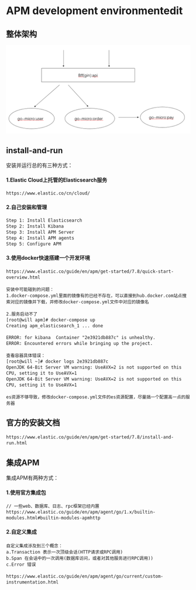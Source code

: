 # APM development environmentedit

## 整体架构
![Image text](https://github.com/1819997197/micro/blob/master/ch07/ch07.png)

## install-and-run
安装并运行总的有三种方式：

#### 1.Elastic Cloud上托管的Elasticsearch服务
```
https://www.elastic.co/cn/cloud/
```
#### 2.自己安装和管理
```
Step 1: Install Elasticsearch
Step 2: Install Kibana
Step 3: Install APM Server
Step 4: Install APM agents
Step 5: Configure APM
```

#### 3.使用docker快速搭建一个开发环境
```
https://www.elastic.co/guide/en/apm/get-started/7.8/quick-start-overview.html

安装中可能碰到的问题：
1.docker-compose.yml里面的镜像有的已经不存在，可以直接到hub.docker.com站点搜索对应的镜像并下载，并修改docker-compose.yml文件中对应的镜像名

2.服务启动不了
[root@will apm]# docker-compose up
Creating apm_elasticsearch_1 ... done

ERROR: for kibana  Container "2e3921db887c" is unhealthy.
ERROR: Encountered errors while bringing up the project.

查看容器具体错误：
[root@will ~]# docker logs 2e3921db887c
OpenJDK 64-Bit Server VM warning: UseAVX=2 is not supported on this CPU, setting it to UseAVX=1
OpenJDK 64-Bit Server VM warning: UseAVX=2 is not supported on this CPU, setting it to UseAVX=1

es资源不够导致，修改docker-compose.yml文件的es资源配置，尽量搞一个配置高一点的服务器
```

## 官方的安装文档
```
https://www.elastic.co/guide/en/apm/get-started/7.8/install-and-run.html
```

## 集成APM
集成APM有两种方式：

#### 1.使用官方集成包
```
// 一些web、数据库、日志、rpc框架已经内置
https://www.elastic.co/guide/en/apm/agent/go/1.x/builtin-modules.html#builtin-modules-apmhttp
```

#### 2.自定义集成
```
自定义集成涉及到三个概念：
a.Transaction 表示一次顶级会话(HTTP请求或RPC调用)
b.Span 在会话中的一次调用(数据库访问，或者对其他服务进行RPC调用))
c.Error 错误

https://www.elastic.co/guide/en/apm/agent/go/current/custom-instrumentation.html
```